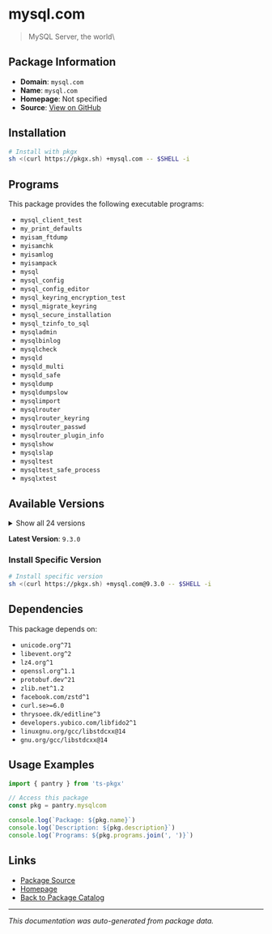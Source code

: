 # mysql.com

> MySQL Server, the world\

## Package Information

- **Domain**: `mysql.com`
- **Name**: `mysql.com`
- **Homepage**: Not specified
- **Source**: [View on GitHub](https://github.com/pkgxdev/pantry/tree/main/projects/mysql.com/package.yml)

## Installation

```bash
# Install with pkgx
sh <(curl https://pkgx.sh) +mysql.com -- $SHELL -i
```

## Programs

This package provides the following executable programs:

- `mysql_client_test`
- `my_print_defaults`
- `myisam_ftdump`
- `myisamchk`
- `myisamlog`
- `myisampack`
- `mysql`
- `mysql_config`
- `mysql_config_editor`
- `mysql_keyring_encryption_test`
- `mysql_migrate_keyring`
- `mysql_secure_installation`
- `mysql_tzinfo_to_sql`
- `mysqladmin`
- `mysqlbinlog`
- `mysqlcheck`
- `mysqld`
- `mysqld_multi`
- `mysqld_safe`
- `mysqldump`
- `mysqldumpslow`
- `mysqlimport`
- `mysqlrouter`
- `mysqlrouter_keyring`
- `mysqlrouter_passwd`
- `mysqlrouter_plugin_info`
- `mysqlshow`
- `mysqlslap`
- `mysqltest`
- `mysqltest_safe_process`
- `mysqlxtest`

## Available Versions

<details>
<summary>Show all 24 versions</summary>

- `9.3.0`, `9.2.0`, `9.1.0`, `9.0.1`, `9.0.0`
- `8.4.5`, `8.4.4`, `8.4.3`, `8.4.2`, `8.4.1`
- `8.4.0`, `8.3.0`, `8.2.0`, `8.1.0`, `8.0.42`
- `8.0.41`, `8.0.40`, `8.0.39`, `8.0.38`, `8.0.36`
- `8.0.35`, `8.0.34`, `8.0.33`, `8.0.32`

</details>

**Latest Version**: `9.3.0`

### Install Specific Version

```bash
# Install specific version
sh <(curl https://pkgx.sh) +mysql.com@9.3.0 -- $SHELL -i
```

## Dependencies

This package depends on:

- `unicode.org^71`
- `libevent.org^2`
- `lz4.org^1`
- `openssl.org^1.1`
- `protobuf.dev^21`
- `zlib.net^1.2`
- `facebook.com/zstd^1`
- `curl.se>=6.0`
- `thrysoee.dk/editline^3`
- `developers.yubico.com/libfido2^1`
- `linuxgnu.org/gcc/libstdcxx@14`
- `gnu.org/gcc/libstdcxx@14`

## Usage Examples

```typescript
import { pantry } from 'ts-pkgx'

// Access this package
const pkg = pantry.mysqlcom

console.log(`Package: ${pkg.name}`)
console.log(`Description: ${pkg.description}`)
console.log(`Programs: ${pkg.programs.join(', ')}`)
```

## Links

- [Package Source](https://github.com/pkgxdev/pantry/tree/main/projects/mysql.com/package.yml)
- [Homepage](#)
- [Back to Package Catalog](../package-catalog.md)

---

*This documentation was auto-generated from package data.*
